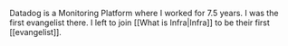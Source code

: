 Datadog is a Monitoring Platform where I worked for 7.5 years. I was the first evangelist there. I left to join [[What is Infra|Infra]] to be their first [[evangelist]].
